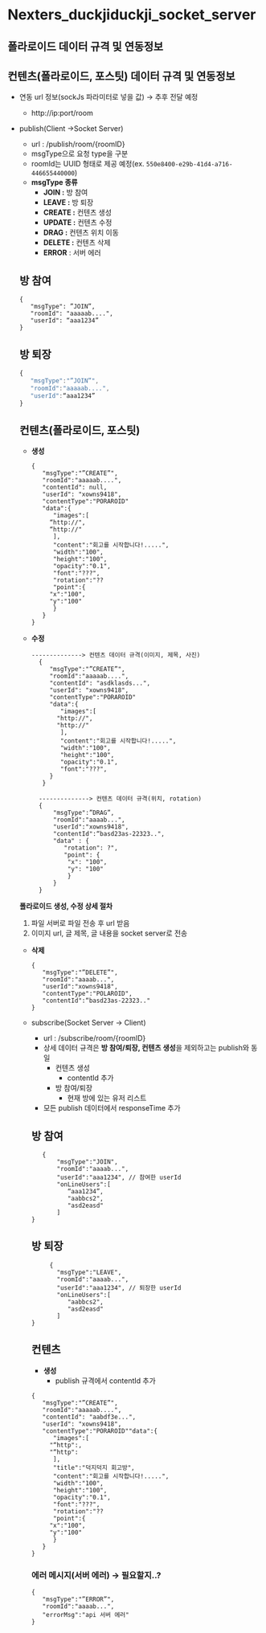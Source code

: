 # Nexters_duckjiduckji_socket_server

## **폴라로이드 데이터 규격 및 연동정보**

## 컨텐츠(폴라로이드, 포스팃) **데이터 규격 및 연동정보**

- 연동 url 정보(sockJs 파라미터로 넣을 값) → 추후 전달 예정
    - http://ip:port/room
- publish(Client →Socket Server)
    - url : /publish/room/{roomID}
    - msgType으로 요청 type을 구분
    - roomId는 UUID 형태로 제공 예정(ex. `550e8400-e29b-41d4-a716-446655440000`)
    - **msgType 종류**
        - **JOIN :** 방 참여
        - **LEAVE :** 방 퇴장
        - **CREATE :** 컨텐츠 생성
        - **UPDATE :** 컨텐츠 수정
        - **DRAG :** 컨텐츠 위치 이동
        - **DELETE :** 컨텐츠 삭제
        - **ERROR** : 서버 에러
    
    ## 방 참여
    
    ```
    {
	   "msgType": ”JOIN”,
	   "roomId": "aaaaab....",
	   "userId": “aaa1234”
    }
    ```
    
    ## 방 퇴장
    
    ```javascript
   {
	   "msgType":"”JOIN”",
	   "roomId":"aaaaab....",
	   "userId":“aaa1234”
    }
    ```
    
    ## 컨텐츠(폴라로이드, 포스팃)
    
    - **생성**
        
        ```
    	{
		   "msgType":"”CREATE”",
		   "roomId":"aaaaab....",
		   "contentId": null,
		   "userId": "xowns9418",
		   "contentType":"PORAROID"
		   "data":{
		      "images":[
			 “http://",
			 “http://"
		      ],
		      "content":"회고를 시작합니다!.....",
		      "width":"100",
		      "height":"100",
		      "opacity":"0.1",
		      "font":"???",
		      "rotation":"??
		      "point":{
			 "x":"100",
			 "y":"100"
		      }
		   }
      }
      ```
        
    - **수정**
        
      ```
      --------------> 컨텐츠 데이터 규격(이미지, 제목, 사진)
     	{
		   "msgType":"”CREATE”",
		   "roomId":"aaaaab....",
		   "contentId": "asdklasds...",
		   "userId": "xowns9418",
		   "contentType":"PORAROID"
		   "data":{
		      "images":[
			 "http://",
			 "http://"
		      ],
		      "content":"회고를 시작합니다!.....",
		      "width":"100",
		      "height":"100",
		      "opacity":"0.1",
		      "font":"???",
		   }
     	 }
      ```
      ```
        --------------> 컨텐츠 데이터 규격(위치, rotation)
		{
			"msgType":”DRAG”,
			"roomId":"aaaab...",
			"userId":"xowns9418",
			"contentId":“basd23as-22323..",
			"data" : {
			   "rotation": ?",
			   "point": {
				"x": "100",
				"y": "100"
			    }
			}   
		}
      ```
        
    
    **폴라로이드 생성, 수정 상세 절차** 
    
    1. 파일 서버로 파일 전송 후 url 받음
    2. 이미지 url, 글 제목, 글 내용을 socket server로 전송
    
    - **삭제**
        
        ```
		{
		   "msgType":"”DELETE”",
		   "roomId":"aaaab...",
		   "userId":"xowns9418",
		   "contentType":"POLAROID",
		   "contentId":“basd23as-22323.."
		}

        ```
        
    
    - subscribe(Socket Server → Client)
        - url : /subscribe/room/{roomID}
        - 상세 데이터 규격은 **방 참여/퇴장, 컨텐츠 생성**을 제외하고는 publish와 동일
            - 컨텐츠 생성
                - contentId 추가
            - 방 참여/퇴장
                - 현재 방에 있는 유저 리스트
        - 모든 publish 데이터에서 responseTime 추가
            
            
        
        ## 방 참여
        
        ```
	       {
			   "msgType":"JOIN",
			   "roomId":"aaaab...",
			   "userId":"aaa1234", // 참여한 userId
			   "onLineUsers":[
			      “aaa1234”,
			      "aabbcs2",
			      "asd2easd"
			   ]
		}
        ```
        
        ## 방 퇴장
        
        ```
        	 {
			   "msgType":"LEAVE",
			   "roomId":"aaaab...",
			   "userId":"aaa1234", // 퇴장한 userId
			   "onLineUsers":[
			      "aabbcs2",
			      "asd2easd"
			   ]
		}
        ```
        
        ## 컨텐츠
        
        - **생성**
            - publish 규격에서 contentId 추가
            
             
        ```
    	{
		   "msgType":"”CREATE”",
		   "roomId":"aaaaab....",
		   "contentId": "aabdf3e...",
		   "userId": "xowns9418",
		   "contentType":"PORAROID""data":{
		      "images":[
			 "“http":,
			 "“http":
		      ],
		      "title":"덕지덕지 회고방",
		      "content":"회고를 시작합니다!.....",
		      "width":"100",
		      "height":"100",
		      "opacity":"0.1",
		      "font":"???",
		      "rotation":"??
		      "point":{
			 "x":"100",
			 "y":"100"
		      }
		   }
      }
      ```
            
        
        ### 에러 메시지(서버 에러) → 필요할지..?
        
        ```
  	   	{
		   "msgType":"”ERROR”",
		   "roomId":"aaaab...",
		   "errorMsg":"api 서버 에러"
		}
        ```
